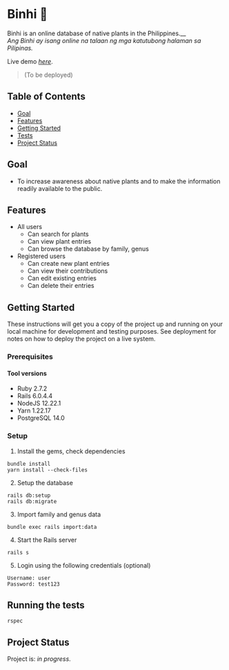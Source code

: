 <!-- # README

This README would normally document whatever steps are necessary to get the
application up and running.

Things you may want to cover:

-   Ruby version

-   System dependencies

-   Configuration

-   Database creation

-   Database initialization

-   How to run the test suite

-   Services (job queues, cache servers, search engines, etc.)

-   Deployment instructions

-   ... -->

# Binhi 🌱

Binhi is an online database of native plants in the Philippines.\_\_  
_Ang Binhi ay isang online na talaan ng mga katutubong halaman sa Pilipinas._

Live demo [_here_](https://www.example.com).

> (To be deployed)

## Table of Contents

-   [Goal](#goal)
-   [Features](#features)
-   [Getting Started](#getting-started)
-   [Tests](#running-the-tests)
-   [Project Status](#project-status)

## Goal

-   To increase awareness about native plants and to make the information readily available to the public.

## Features

-   All users
    -   Can search for plants
    -   Can view plant entries
    -   Can browse the database by family, genus
-   Registered users
    -   Can create new plant entries
    -   Can view their contributions
    -   Can edit existing entries
    -   Can delete their entries

## Getting Started

These instructions will get you a copy of the project up and running on your local machine for development and testing purposes. See deployment for notes on how to deploy the project on a live system.

### Prerequisites

#### Tool versions

-   Ruby 2.7.2
-   Rails 6.0.4.4
-   NodeJS 12.22.1
-   Yarn 1.22.17
-   PostgreSQL 14.0

### Setup

1. Install the gems, check dependencies

```shell
bundle install
yarn install --check-files
```

2. Setup the database

```shell
rails db:setup
rails db:migrate
```

3. Import family and genus data

```shell
bundle exec rails import:data
```

4. Start the Rails server

```shell
rails s
```

5. Login using the following credentials (optional)

```shell
Username: user
Password: test123
```

## Running the tests

```shell
rspec
```

## Project Status

Project is: _in progress_.

<!-- ### Break down into end to end tests

Explain what these tests test and why

```
Give an example
```

### And coding style tests

Explain what these tests test and why

```
Give an example
```

## Deployment

Add additional notes about how to deploy this on a live system

## Built With

-   [Dropwizard](http://www.dropwizard.io/1.0.2/docs/) - The web framework used
-   [Maven](https://maven.apache.org/) - Dependency Management
-   [ROME](https://rometools.github.io/rome/) - Used to generate RSS Feeds

## Contributing

Please read [CONTRIBUTING.md](https://gist.github.com/PurpleBooth/b24679402957c63ec426) for details on our code of conduct, and the process for submitting pull requests to us.

## Versioning

We use [SemVer](http://semver.org/) for versioning. For the versions available, see the [tags on this repository](https://github.com/your/project/tags).

## Authors

-   **Billie Thompson** - _Initial work_ - [PurpleBooth](https://github.com/PurpleBooth)

See also the list of [contributors](https://github.com/your/project/contributors) who participated in this project.

## License

This project is licensed under the MIT License - see the [LICENSE.md](LICENSE.md) file for details

## Acknowledgments

-   Hat tip to anyone whose code was used
-   Inspiration
-   etc -->
